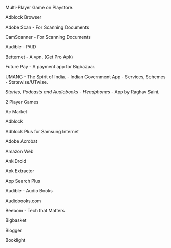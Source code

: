 Multi-Player Game on Playstore.

Adblock Browser

Adobe Scan - For Scanning Documents

CamScanner - For Scanning Documents

Audible - PAID

Betternet - A vpn. (Get Pro Apk)

Future Pay - A payment app for Bigbazaar.

UMANG - The Spirit of India. - Indian Government App - Services, Schemes - Statewise/UTwise.

*Stories, Podcasts and Audiobooks - Headphones* - App by Raghav Saini.

2 Player Games

Ac Market

Adblock

Adblock Plus for Samsung Internet

Adobe Acrobat

Amazon Web

AnkiDroid

Apk Extractor

App Search Plus

Audible - Audio Books

Audiobooks.com

Beebom - Tech that Matters

Bigbasket

Blogger

Booklight

